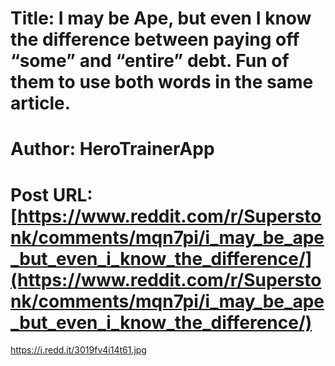 # Title: I may be Ape, but even I know the difference between paying off “some” and “entire” debt. Fun of them to use both words in the same article.
# Author: HeroTrainerApp
# Post URL: [https://www.reddit.com/r/Superstonk/comments/mqn7pi/i_may_be_ape_but_even_i_know_the_difference/](https://www.reddit.com/r/Superstonk/comments/mqn7pi/i_may_be_ape_but_even_i_know_the_difference/)


https://i.redd.it/3019fv4i14t61.jpg